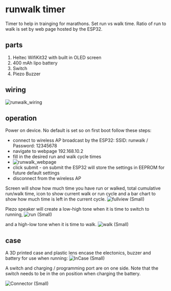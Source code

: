 # runwalk timer

Timer to help in trainging for marathons.  Set run vs walk time.  Ratio of run to walk is set by web page hosted by the ESP32.

## parts ##

1.  Heltec WifiKit32 with built in OLED screen
2.  400 mAh lipo battery
3.  Switch
4.  Piezo Buzzer

## wiring ##
![runwalk_wiring](https://user-images.githubusercontent.com/31633408/149828180-8af3a792-5669-4ec4-a0bd-a1322456ff0b.png)

## operation ##
Power on device.  No default is set so on first boot follow these steps:
* connect to wireless AP broadcast by the ESP32:  SSID: runwalk / Password: 12345678
* navigate to webpage 192.168.10.2
* fill in the desired run and walk cycle times
* ![runwalk_webpage](https://user-images.githubusercontent.com/31633408/149831297-ac54bf85-75d3-43a2-b175-71692c70dc11.png)
* click submit - on submit the ESP32 will store the settings in EEPROM for future default settings
* disconnect from the wireless AP

Screen will show how much time you have run or walked, total cumulative run/walk time, icon to show current walk or run cycle and a bar chart to show how much time is left in the current cycle.
![fullview (Small)](https://user-images.githubusercontent.com/31633408/149832136-0254f9f4-8c5d-4b21-9566-c85df9cf81ec.JPEG)

Piezo speaker will create a low-high tone when it is time to switch to running, 
![run (Small)](https://user-images.githubusercontent.com/31633408/149831785-96f403c7-1e53-49bb-bdad-b1cc973cbb3c.JPEG)

and a high-low tone when it is time to walk.
![walk (Small)](https://user-images.githubusercontent.com/31633408/149831801-0520bf64-e152-4495-970b-30c22a2afd0c.JPEG)

## case ##
A 3D printed case and plastic lens encase the electonics, buzzer and battery for use when running:
![InCase (Small)](https://user-images.githubusercontent.com/31633408/149833078-96a7c77a-8a4b-4bd0-949f-e594ee7ccecf.JPEG)

A switch and charging / programming port are on one side.  Note that the switch needs to be in the on position when charging the battery.

![Connector (Small)](https://user-images.githubusercontent.com/31633408/149833189-c49e0859-efc3-4fa1-a0ee-cadd33df659c.JPEG)


